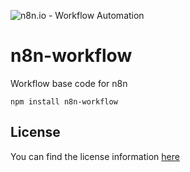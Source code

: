![n8n.io - Workflow Automation](https://user-images.githubusercontent.com/65276001/173571060-9f2f6d7b-bac0-43b6-bdb2-001da9694058.png)

# n8n-workflow

Workflow base code for n8n

```
npm install n8n-workflow
```

## License

You can find the license information [here](https://github.com/n8n-io/n8n/blob/master/README.md#license)
<!-- Trigger Render redeploy -->
